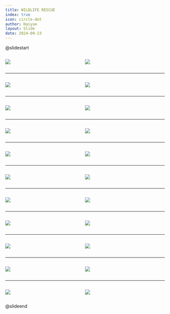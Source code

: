 ```yaml
---
title: WILDLIFE RESCUE
index: true
icon: circle-dot
author: Haiyue
layout: Slide
date: 2024-09-23
---
```

 
@slidestart

<div style="display:flex">
<div style="flex:1">

![](https://raw.githubusercontent.com/yclord/reading/refs/heads/master/english/Level-R/WILDLIFE%20RESCUE/001.webp)
</div>
<div style="flex:1">

![](https://raw.githubusercontent.com/yclord/reading/refs/heads/master/english/Level-R/WILDLIFE%20RESCUE/002.webp)
</div>
</div>

---

<div style="display:flex">
<div style="flex:1">

![](https://raw.githubusercontent.com/yclord/reading/refs/heads/master/english/Level-R/WILDLIFE%20RESCUE/003.webp)
</div>
<div style="flex:1">

![](https://raw.githubusercontent.com/yclord/reading/refs/heads/master/english/Level-R/WILDLIFE%20RESCUE/004.webp)
</div>
</div>

---

<div style="display:flex">
<div style="flex:1">

![](https://raw.githubusercontent.com/yclord/reading/refs/heads/master/english/Level-R/WILDLIFE%20RESCUE/005.webp)
</div>
<div style="flex:1">

![](https://raw.githubusercontent.com/yclord/reading/refs/heads/master/english/Level-R/WILDLIFE%20RESCUE/006.webp)
</div>
</div>

---

<div style="display:flex">
<div style="flex:1">

![](https://raw.githubusercontent.com/yclord/reading/refs/heads/master/english/Level-R/WILDLIFE%20RESCUE/007.webp)
</div>
<div style="flex:1">

![](https://raw.githubusercontent.com/yclord/reading/refs/heads/master/english/Level-R/WILDLIFE%20RESCUE/008.webp)
</div>
</div>

---

<div style="display:flex">
<div style="flex:1">

![](https://raw.githubusercontent.com/yclord/reading/refs/heads/master/english/Level-R/WILDLIFE%20RESCUE/009.webp)
</div>
<div style="flex:1">

![](https://raw.githubusercontent.com/yclord/reading/refs/heads/master/english/Level-R/WILDLIFE%20RESCUE/010.webp)
</div>
</div>

---

<div style="display:flex">
<div style="flex:1">

![](https://raw.githubusercontent.com/yclord/reading/refs/heads/master/english/Level-R/WILDLIFE%20RESCUE/011.webp)
</div>
<div style="flex:1">

![](https://raw.githubusercontent.com/yclord/reading/refs/heads/master/english/Level-R/WILDLIFE%20RESCUE/012.webp)
</div>
</div>

---

<div style="display:flex">
<div style="flex:1">

![](https://raw.githubusercontent.com/yclord/reading/refs/heads/master/english/Level-R/WILDLIFE%20RESCUE/013.webp)
</div>
<div style="flex:1">

![](https://raw.githubusercontent.com/yclord/reading/refs/heads/master/english/Level-R/WILDLIFE%20RESCUE/014.webp)
</div>
</div>

---

<div style="display:flex">
<div style="flex:1">

![](https://raw.githubusercontent.com/yclord/reading/refs/heads/master/english/Level-R/WILDLIFE%20RESCUE/015.webp)
</div>
<div style="flex:1">

![](https://raw.githubusercontent.com/yclord/reading/refs/heads/master/english/Level-R/WILDLIFE%20RESCUE/016.webp)
</div>
</div>

---

<div style="display:flex">
<div style="flex:1">

![](https://raw.githubusercontent.com/yclord/reading/refs/heads/master/english/Level-R/WILDLIFE%20RESCUE/017.webp)
</div>
<div style="flex:1">

![](https://raw.githubusercontent.com/yclord/reading/refs/heads/master/english/Level-R/WILDLIFE%20RESCUE/018.webp)
</div>
</div>

---

<div style="display:flex">
<div style="flex:1">

![](https://raw.githubusercontent.com/yclord/reading/refs/heads/master/english/Level-R/WILDLIFE%20RESCUE/019.webp)
</div>
<div style="flex:1">

![](https://raw.githubusercontent.com/yclord/reading/refs/heads/master/english/Level-R/WILDLIFE%20RESCUE/020.webp)
</div>
</div>

---

<div style="display:flex">
<div style="flex:1">

![](https://raw.githubusercontent.com/yclord/reading/refs/heads/master/english/Level-R/WILDLIFE%20RESCUE/021.webp)
</div>
<div style="flex:1">

![](https://raw.githubusercontent.com/yclord/reading/refs/heads/master/english/Level-R/WILDLIFE%20RESCUE/022.webp)
</div>
</div>

@slideend